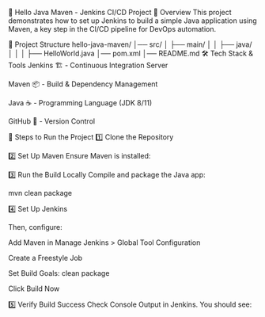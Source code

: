 
🚀 Hello Java Maven - Jenkins CI/CD Project
📝 Overview
This project demonstrates how to set up Jenkins to build a simple Java application using Maven, a key step in the CI/CD pipeline for DevOps automation.

📌 Project Structure
hello-java-maven/
│── src/
│   ├── main/
│   │   ├── java/
│   │   │   ├── HelloWorld.java
│── pom.xml
│── README.md
🛠 Tech Stack & Tools
Jenkins 🏗️ - Continuous Integration Server

Maven 📦 - Build & Dependency Management

Java ☕ - Programming Language (JDK 8/11)

GitHub 🔗 - Version Control


🎯 Steps to Run the Project
1️⃣ Clone the Repository


2️⃣ Set Up Maven
Ensure Maven is installed:



3️⃣ Run the Build Locally
Compile and package the Java app:

mvn clean package



4️⃣ Set Up Jenkins



Then, configure:

Add Maven in Manage Jenkins > Global Tool Configuration

Create a Freestyle Job

Set Build Goals: clean package

Click Build Now




5️⃣ Verify Build Success
Check Console Output in Jenkins. You should see:



